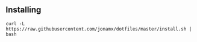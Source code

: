 ## Installing

```
curl -L https://raw.githubusercontent.com/jonamx/dotfiles/master/install.sh | bash
```
